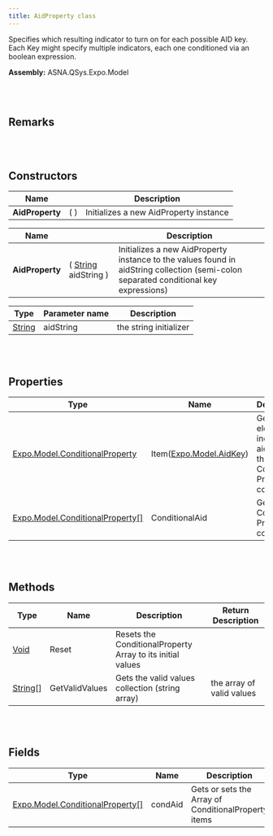 ```yaml
---
title: AidProperty class
---
```


Specifies which resulting indicator to turn on for each possible AID key. Each Key might specify multiple indicators, each one conditioned via an boolean expression.

**Assembly:** ASNA.QSys.Expo.Model

<br>
<br>

## Remarks

<br>
<br>

## Constructors

| Name |  | Description 
| --- | --- | --- 
| **AidProperty** | (  ) | Initializes a new AidProperty instance


| Name |  | Description 
| --- | --- | --- 
| **AidProperty** | ( [String](https://docs.microsoft.com/en-us/dotnet/api/system.string?view=net-5.0) aidString ) | Initializes a new AidProperty instance to the values found in aidString collection (semi-colon separated conditional key expressions)


| Type | Parameter name | Description
| --- | --- | ---
| [String](https://docs.microsoft.com/en-us/dotnet/api/system.string?view=net-5.0) | aidString | the string initializer 


<br>
<br>

## Properties

| Type | Name | Description | Indexer
| --- | --- | --- | --- 
| [Expo.Model.ConditionalProperty](/reference/asna-qsys-expo/expo-model/conditional-property.html) | Item([Expo.Model.AidKey](/reference/asna-qsys-expo/expo-model/aid-key.html)) | Gets the element indexed by aidKey from the Conditional Property collection. | aidKey /* input index */
| [Expo.Model.ConditionalProperty[]](/reference/asna-qsys-expo/expo-model/conditional-property.html) | ConditionalAid | Gets the Conditional Property collection | 

<br>
<br>

## Methods

| Type | Name | Description | Return Description 
| --- | --- | --- | --- 
| [Void](https://docs.microsoft.com/en-us/dotnet/api/system.void?view=net-5.0) | Reset | Resets the ConditionalProperty Array to its initial values | 
| [String[]](https://docs.microsoft.com/en-us/dotnet/api/system.string?view=net-5.0) | GetValidValues | Gets the valid values collection (string array) | the array of valid values

<br>
<br>

## Fields

| Type | Name | Description
| --- | --- | --- 
| [Expo.Model.ConditionalProperty[]](/reference/asna-qsys-expo/expo-model/conditional-property.html) | condAid | Gets or sets the Array of ConditionalProperty items

<br>
<br>

